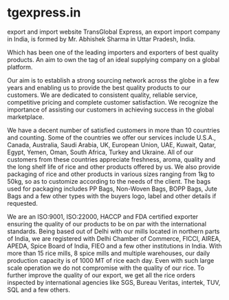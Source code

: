 # tgexpress.in
export and import website
TransGlobal Express, an export import company in India, is formed by Mr. Abhishek Sharma in Uttar Pradesh, India.

Which has been one of the leading importers and exporters of best quality products. An aim to own the tag of an ideal supplying company on a global platform.

Our aim is to establish a strong sourcing network across the globe in a few years and enabling us to provide the best quality products to our customers. We are dedicated to consistent quality, reliable service, competitive pricing and complete customer satisfaction. We recognize the importance of assisting our customers in achieving success in the global marketplace.

We have a decent number of satisfied customers in more than 10 countries and counting. Some of the countries we offer our services include U.S.A., Canada, Australia, Saudi Arabia, UK, European Union, UAE, Kuwait, Qatar, Egypt, Yemen, Oman, South Africa, Turkey and Ukraine. All of our customers from these countries appreciate freshness, aroma, quality and the long shelf life of rice and other products offered by us. We also provide packaging of rice and other products in various sizes ranging from 1kg to 50kg, so as to customize according to the needs of the client. The bags used for packaging includes PP Bags, Non-Woven Bags, BOPP Bags, Jute Bags and a few other types with the buyers logo, label and other details if requested.

We are an ISO:9001, ISO:22000, HACCP and FDA certified exporter ensuring the quality of our products to be on par with the international standards. Being based out of Delhi with our mills located in northern parts of India, we are registered with Delhi Chamber of Commerce, FICCI, AIREA, APEDA, Spice Board of India, FIEO and a few other institutions in India.
With more than 15 rice mills, 8 spice mills and multiple warehouses, our daily production capacity is of 1000 MT of rice each day. Even with such large scale operation we do not compromise with the quality of our rice. To further improve the quality of our export, we get all the rice orders inspected by international agencies like SGS, Bureau Veritas, intertek, TUV, SQL and a few others.

